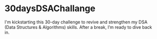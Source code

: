 # 30daysDSAChallange

I'm kickstarting this 30-day challenge to revive and strengthen my DSA (Data Structures & Algorithms) skills.
After a break, I’m ready to dive back in.

